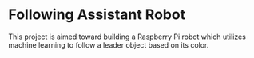 # Following Assistant Robot
This project is aimed toward building a Raspberry Pi robot which utilizes machine learning to follow a leader object based on its color.

